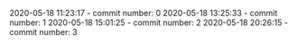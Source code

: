 2020-05-18 11:23:17 - commit number: 0
2020-05-18 13:25:33 - commit number: 1
2020-05-18 15:01:25 - commit number: 2
2020-05-18 20:26:15 - commit number: 3
